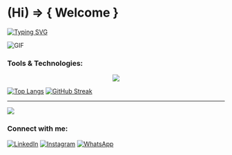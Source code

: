 # **(Hi) => { Welcome** } 

[![Typing SVG](https://readme-typing-svg.demolab.com?font=Fira+Code&weight=600&pause=1000&color=794EF7&center=true&random=false&width=435&lines=My+name+is+Rafael+Teles...;I%C2%B4m+software+developer+)](https://git.io/typing-svg)

<img src="https://i.gifer.com/5TMy.gif" alt="GIF">


### Tools & Technologies:

<p align="center">
  <a href="https://skillicons.dev">
    <img src="https://skillicons.dev/icons?i=vscode,html,css,git,github,aws,js,ts,react,nextjs,nodejs,babel,devto,figma,firebase,gradle,grafana,postgres,redux,sentry,tailwind,vite,vitest,vercel,yarn,npm,pnpm" />
  </a>
</p>


[![Top Langs](https://github-readme-stats.vercel.app/api/top-langs/?username=devteles&&hide=HTML,CSS,Dockerfile&layout=donut&hide_border=true&theme=vue)](https://github.com/devteles/github-readme-stats)
[![GitHub Streak](https://streak-stats.demolab.com?user=devteles&theme=vue&hide_border=true&mode=weekly&card_width=450)](https://git.io/streak-stats)
<hr>

<img src="https://github-readme-stats.vercel.app/api?username=devteles&include_all_commits=true&count_private=true&show_icons=true&line_height=20&title_color=7A7ADB&icon_color=2234AE&text_color=D3D3D3&bg_color=0,000000,130F40%22%20alt=%22camfeitosa%27s%20Github%20Stats" />

### Connect with me:

[![LinkedIn](https://img.shields.io/badge/linkedin-%230077B5.svg?style=for-the-badge&logo=linkedin&logoColor=white)](https://www.linkedin.com/in/rafael-teles-vital/)
[![Instagram](https://img.shields.io/badge/Instagram-%23E4405F.svg?style=for-the-badge&logo=Instagram&logoColor=white)](https://www.instagram.com/te_teles/)
[![WhatsApp](https://img.shields.io/badge/Whatsapp-%25D366.svg?style=for-the-badge&logo=Instagram&logoColor=white)](https://api.whatsapp.com/send?phone=5518996355262
)
